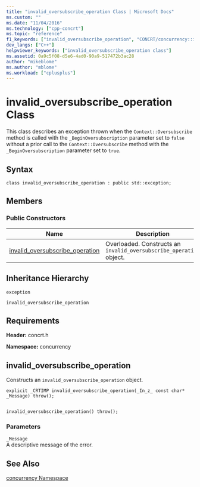 ```yaml
---
title: "invalid_oversubscribe_operation Class | Microsoft Docs"
ms.custom: ""
ms.date: "11/04/2016"
ms.technology: ["cpp-concrt"]
ms.topic: "reference"
f1_keywords: ["invalid_oversubscribe_operation", "CONCRT/concurrency::invalid_oversubscribe_operation", "CONCRT/concurrency::invalid_oversubscribe_operation::invalid_oversubscribe_operation"]
dev_langs: ["C++"]
helpviewer_keywords: ["invalid_oversubscribe_operation class"]
ms.assetid: 0a9c5f08-d5e6-4ad0-90a9-517472b3ac28
author: "mikeblome"
ms.author: "mblome"
ms.workload: ["cplusplus"]
---
```

# invalid_oversubscribe_operation Class
This class describes an exception thrown when the `Context::Oversubscribe` method is called with the `_BeginOversubscription` parameter set to `false` without a prior call to the `Context::Oversubscribe` method with the `_BeginOversubscription` parameter set to `true`.  
  
## Syntax  
  
```  
class invalid_oversubscribe_operation : public std::exception;  
```  
  
## Members  
  
### Public Constructors  
  
|Name|Description|  
|----------|-----------------|  
|[invalid_oversubscribe_operation](#ctor)|Overloaded. Constructs an `invalid_oversubscribe_operation` object.|  
  
## Inheritance Hierarchy  
 `exception`  
  
 `invalid_oversubscribe_operation`  
  
## Requirements  
 **Header:** concrt.h  
  
 **Namespace:** concurrency  
  
##  <a name="ctor"></a> invalid_oversubscribe_operation 

 Constructs an `invalid_oversubscribe_operation` object.  
  
```  
explicit _CRTIMP invalid_oversubscribe_operation(_In_z_ const char* _Message) throw();

 
invalid_oversubscribe_operation() throw();
```  
  
### Parameters  
 `_Message`  
 A descriptive message of the error.  
  
## See Also  
 [concurrency Namespace](concurrency-namespace.md)
